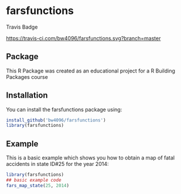 # farsfunctions

Travis Badge
<!-- badges: start -->
https://travis-ci.com/bw4096/farsfunctions.svg?branch=master
<!-- badges: end -->

## Package 

This R Package was created as an educational project for a R Building Packages course

## Installation

You can install the farsfunctions package using:

``` r
install_github('bw4096/farsfunctions')
library(farsfunctions)
```

## Example

This is a basic example which shows you how to obtain a map of fatal accidents in state ID#25 for the year 2014:

``` r
library(farsfunctions)
## basic example code
fars_map_state(25, 2014)
```


